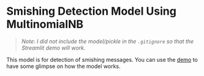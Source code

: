 # Smishing Detection Model Using MultinomialNB
> *Note: I did not include the model/pickle in the `.gitignore` so that the Streamlit demo will work.*

This model is for detection of smishing messages. You can use the [demo](https://smishing-detector-using-multinomial-nb-demo.streamlit.app/) to have some glimpse on how the model works.
